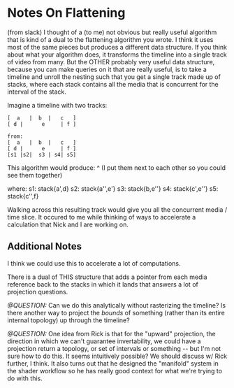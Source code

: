 # Notes On Flattening

(from slack)
I thought of a (to me) not obvious but really useful algorithm that is kind of
a dual to the flattening algorithm you wrote.  I think it uses most of the same
pieces but produces a different data structure.  If you think about what your
algorithm does, it transforms the timeline into a single track of video from
many.  But the OTHER probably very useful data structure, because you can make
queries on it that are really useful, is to take a timeline and unroll the
nesting such that you get a single track made up of stacks, where each stack
contains all the media that is concurrent for the interval of the stack.

Imagine a timeline with two tracks:

```
[  a   |  b  |   c   ]
[ d |      e     | f ]
```
```
from:
[  a   |  b  |   c   ]
[ d |      e     | f ]
[s1 |s2|  s3 | s4| s5]
```
This algorithm would produce: ^
(I put them next to each other so you could see them together)

where:
s1: stack{a',d}
s2: stack{a'',e'}
s3: stack{b,e''}
s4: stack{c',e''}
s5: stack{c'',f}

Walking across this resulting track would give you all the concurrent media /
time slice.  It occured to me while thinking of ways to accelerate a
calculation that Nick and I are working on.

## Additional Notes

I think we could use this to accelerate a lot of computations.

There is a dual of THIS structure that adds a pointer from each media reference
back to the stacks in which it lands that answers a lot of projection
questions.

*@QUESTION:* Can we do this analytically without rasterizing the timeline?  Is
             there another way to project the _bounds_ of something (rather than
             its entire internal topology) up through the timeline?

*@QUESTION:* One idea from Rick is that for the "upward" projection, the 
             direction in which we can't guarantee invertability, we could have
             a projection return a topology, or set of intervals or something
             -- but I'm not sure how to do this.  It seems intuitively possible?
             We should discuss w/ Rick further, I think.  It also turns out that 
             he designed the "manifold" system in the shader workflow so he has 
             really good context for what we're trying to do with this.
